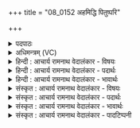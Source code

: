 +++
title = "08_0152 अहमिद्धि पितुष्परि"

+++
<details><summary>पदपाठः</summary>

अ꣣ह꣢म्। इत्। हि। पि꣣तुः꣢। प꣡रि꣢꣯। मे꣣धा꣢म्। ऋ꣣त꣡स्य꣢। ज꣣ग्र꣡ह꣢। अ꣣ह꣢म्। सू꣡र्यः꣢꣯। इ꣣व। अजनि। १५२।
</details>

<details><summary>अधिमन्त्रम् (VC)</summary>

- इन्द्रः
- वत्सः काण्वः
- गायत्री
- षड्जः
- ऐन्द्रं काण्डम्
</details>

<details><summary>हिन्दी : आचार्य रामनाथ वेदालंकार - विषयः</summary>

अगले मन्त्र में उपासक अपनी उपलब्धि का वर्णन कर रहा है।
</details>

<details><summary>हिन्दी : आचार्य रामनाथ वेदालंकार - पदार्थः</summary>

पदार्थान्वय -  (अहम्) मैंने (इत् हि) सचमुच (पितुः परि) पिता इन्द्र परमेश्वर से (ऋतस्य मेधाम्) सत्याचरण की मेधा को अथवा ऋतम्भरा प्रज्ञा को (जग्रह) ग्रहण कर लिया है। उससे प्रकाशमान हुआ (अहम्) अध्यात्मपथ का पथिक मैं (सूर्यः इव) सूर्य के समान (अजनि) हो गया हूँ ॥८॥ इस मन्त्र में उपमालङ्कार है ॥८॥
</details>

<details><summary>हिन्दी : आचार्य रामनाथ वेदालंकार - भावार्थः</summary>

भावार्थ -  पिता परमेश्वर की उपासना से मनुष्य सत्यज्ञान, सत्य आचरण और ऋतम्भरा प्रज्ञा को प्राप्त करके सूर्य के समान प्रकाशमान होकर मुक्ति उपलब्ध कर सकता है ॥८॥
</details>

<details><summary>संस्कृत : आचार्य रामनाथ वेदालंकार - विषयः</summary>

अथोपासकः स्वोपलब्धिं वर्णयति।
</details>

<details><summary>संस्कृत : आचार्य रामनाथ वेदालंकार - पदार्थः</summary>

पदार्थान्वय -  (अहम्) परमेश्वरोपासकः (इत् हि) किल (पितुः२ परि) पितुं इन्द्रात् परमेश्वरात्। परि इति पञ्चम्यर्थानुवादी, ‘पञ्चम्याः परावध्यर्थे।’ अ० ८।३।५१ इति विसर्जनीयस्य सत्वम्, ततो मूर्धन्यादेशः। (ऋतस्य मेधाम्) सत्याचरणस्य प्रज्ञाम्, ऋतम्भरां प्रज्ञां वा। निर्विचारवैशारद्येऽध्यात्मप्रसादः। ऋतम्भरा तत्र प्रज्ञा। योग० १।४७, ४८ इति योगदर्शने व्याख्यातम्। (जग्रह) गृहीतवानस्मि। ऋतम्भराप्रज्ञाप्रकाशेन प्रकाशमानश्च (अहम्) अध्यात्मपथिकः (सूर्यः इव) आदित्यः इव (अजनि) जातोऽस्मि ॥८॥ अत्रोपमालङ्कारः ॥८॥
</details>

<details><summary>संस्कृत : आचार्य रामनाथ वेदालंकार - भावार्थः</summary>

भावार्थ -  पितुः परमेश्वरस्योपासनया मनुष्यः सत्यज्ञानं सत्याचरणम् ऋतम्भरां प्रज्ञां च प्राप्य सूर्य इव प्रकाशमानः सन् कैवल्यमधिगन्तुमर्हति ॥८॥
</details>

<details><summary>संस्कृत : आचार्य रामनाथ वेदालंकार - पादटिप्पनी</summary>

टिप्पनी -   १. ऋ० ८।६।१०, अथ० २०।११५।१, उभयत्र जग्रह इत्यस्य स्थाने जग्रभ इति पाठः। साम० १५००। २. अहम् (वत्स ऋषिः) पितुः कण्वस्य सकाशाद्—इति वि०। भरतस्वामिनोऽपि तदेवाभिप्रेतम्। पितुः पालकस्य ऋतस्य सत्यस्यापि तस्येन्द्रस्य मेधाम् अनुग्रहात्मिकां बुद्धिम्—इति सा०।
</details>